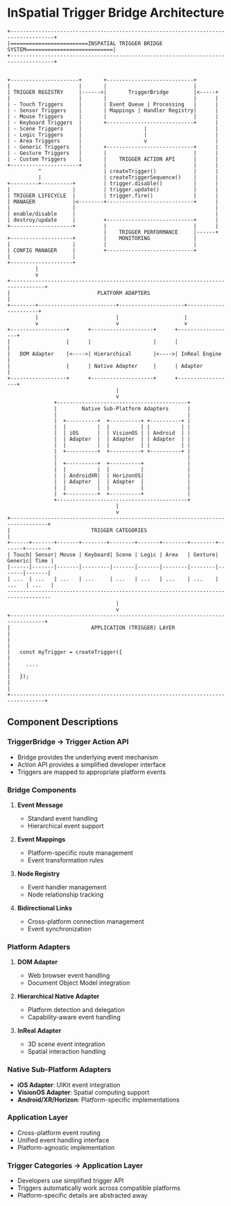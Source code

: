 # InSpatial Trigger Bridge Architecture

```ascii
+------------------------------------------------------------------------------------+
|=========================INSPATIAL TRIGGER BRIDGE SYSTEM============================|
+------------------------------------------------------------------------------------+


+----------------------+       +----------------------------+
|                      |       |                            |
| TRIGGER REGISTRY     |------>|       TriggerBridge        |<-----+
|                      |       |                            |      |
| - Touch Triggers     |       | Event Queue | Processing   |      |
| - Sensor Triggers    |       | Mappings | Handler Registry|      |
| - Mouse Triggers     |       |                            |      |
| - Keyboard Triggers  |       +----------------------------+      |
| - Scene Triggers     |                    |                      |
| - Logic Triggers     |                    |                      |
| - Area Triggers      |                    v                      |
| - Generic Triggers   |       +----------------------------+      |
| - Gesture Triggers   |       |                            |      |
| - Custom Triggers    |       |    TRIGGER ACTION API      |      |
+----------------------+       |                            |      |
          ^                    | createTrigger()            |      |
          |                    | createTriggerSequence()    |      |
+---------+----------+         | trigger.disable()          |      |
|                    |         | trigger.update()           |      |
| TRIGGER LIFECYCLE  |         | trigger.fire()             |      |
| MANAGER            |<--------+----------------------------+      |
|                    |                                             |
| enable/disable     |                                             |
| destroy/update     |         +----------------------------+      |
+--------------------+         |                            |      |
                               |    TRIGGER PERFORMANCE     |------+
+--------------------+         |    MONITORING              |
|                    |         |                            |
| CONFIG MANAGER     |         +----------------------------+
|                    |
+--------------------+
         |
         v
+---------------------------------------------------------------------------------+
|                            PLATFORM ADAPTERS                                    |
+--------+-------------------------+---------------------+----------------------+
         |                         |                     |
         v                         v                     v
+------------------+      +--------------------+      +------------------+
|                  |      |                    |      |                  |
|   DOM Adapter    |<---->| Hierarchical       |<---->| InReal Engine    |
|                  |      | Native Adapter     |      | Adapter          |
+------------------+      +--------------------+      +------------------+
                                   |
                                   v
               +------------------------------------------+
               |        Native Sub-Platform Adapters      |
               |                                          |
               |  +----------+  +----------+ +----------+ |
               |  |          |  |          | |          | |
               |  | iOS      |  | VisionOS | | Android  | |
               |  | Adapter  |  | Adapter  | | Adapter  | |
               |  |          |  |          | |          | |
               |  +----------+  +----------+ +----------+ |
               |                                          |
               |  +----------+  +----------+              |
               |  |          |  |          |              |
               |  | AndroidXR|  | HorizonOS|              |
               |  | Adapter  |  | Adapter  |              |
               |  |          |  |          |              |
               |  +----------+  +----------+              |
               +------------------------------------------+
                                   |
                                   v
+----------------------------------------------------------------------------------+
|                          TRIGGER CATEGORIES                                      |
+------+-------+-------+--------+--------+-------+--------+--------+-------+-------+
| Touch| Sensor| Mouse | Keyboard| Scene | Logic | Area   | Gesture| Generic| Time |
|------|-------|-------|---------|-------|-------|--------|--------|-------|-------|
| ...  | ...   | ...   | ...     | ...   | ...   | ...    | ...    | ...   | ...   |
------------------------------------------------------------------------------------
                                   |
                                   v
+---------------------------------------------------------------------------------+
|                          APPLICATION (TRIGGER) LAYER                            |
|                                                                                 |
|   const myTrigger = createTrigger({                                             |
|     ....                                                                        |
|   }); 
|                                                                                 |
+---------------------------------------------------------------------------------+
```

## Component Descriptions

### TriggerBridge → Trigger Action API
- Bridge provides the underlying event mechanism
- Action API provides a simplified developer interface
- Triggers are mapped to appropriate platform events

### Bridge Components
1. **Event Message**
   - Standard event handling
   - Hierarchical event support

2. **Event Mappings**
   - Platform-specific route management
   - Event transformation rules

3. **Node Registry**
   - Event handler management
   - Node relationship tracking

4. **Bidirectional Links**
   - Cross-platform connection management
   - Event synchronization

### Platform Adapters
1. **DOM Adapter**
   - Web browser event handling
   - Document Object Model integration

2. **Hierarchical Native Adapter**
   - Platform detection and delegation
   - Capability-aware event handling

3. **InReal Adapter**
   - 3D scene event integration
   - Spatial interaction handling

### Native Sub-Platform Adapters
- **iOS Adapter**: UIKit event integration
- **VisionOS Adapter**: Spatial computing support
- **Android/XR/Horizon**: Platform-specific implementations

### Application Layer
- Cross-platform event routing
- Unified event handling interface
- Platform-agnostic implementation 

### Trigger Categories → Application Layer
- Developers use simplified trigger API
- Triggers automatically work across compatible platforms
- Platform-specific details are abstracted away